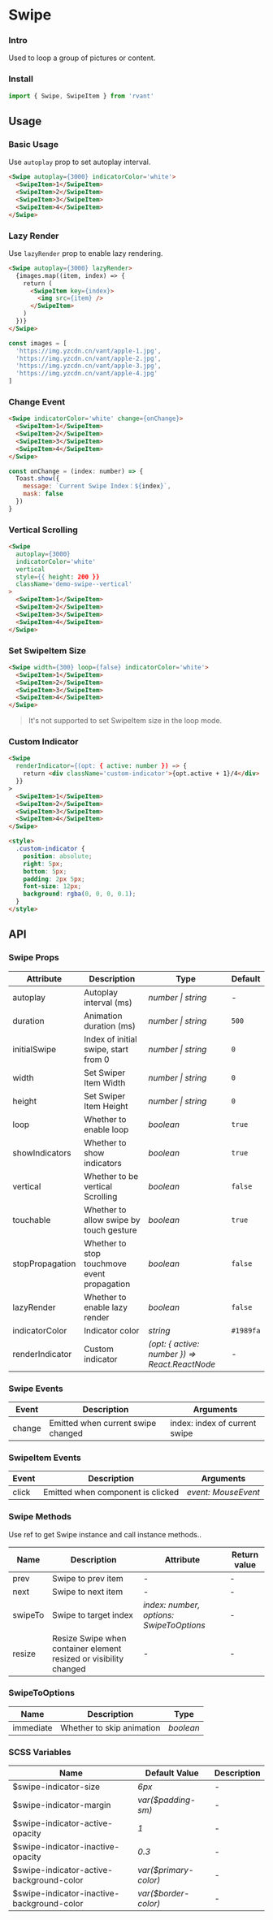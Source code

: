 # Swipe

### Intro

Used to loop a group of pictures or content.

### Install

```js
import { Swipe, SwipeItem } from 'rvant'
```

## Usage

### Basic Usage

Use `autoplay` prop to set autoplay interval.

```html
<Swipe autoplay={3000} indicatorColor='white'>
  <SwipeItem>1</SwipeItem>
  <SwipeItem>2</SwipeItem>
  <SwipeItem>3</SwipeItem>
  <SwipeItem>4</SwipeItem>
</Swipe>
```

### Lazy Render

Use `lazyRender` prop to enable lazy rendering.

```html
<Swipe autoplay={3000} lazyRender>
  {images.map((item, index) => {
    return (
      <SwipeItem key={index}>
        <img src={item} />
      </SwipeItem>
    )
  })}
</Swipe>
```

```js
const images = [
  'https://img.yzcdn.cn/vant/apple-1.jpg',
  'https://img.yzcdn.cn/vant/apple-2.jpg',
  'https://img.yzcdn.cn/vant/apple-3.jpg',
  'https://img.yzcdn.cn/vant/apple-4.jpg'
]
```

### Change Event

```html
<Swipe indicatorColor='white' change={onChange}>
  <SwipeItem>1</SwipeItem>
  <SwipeItem>2</SwipeItem>
  <SwipeItem>3</SwipeItem>
  <SwipeItem>4</SwipeItem>
</Swipe>
```

```js
const onChange = (index: number) => {
  Toast.show({
    message: `Current Swipe Index：${index}`,
    mask: false
  })
}
```

### Vertical Scrolling

```html
<Swipe
  autoplay={3000}
  indicatorColor='white'
  vertical
  style={{ height: 200 }}
  className='demo-swipe--vertical'
>
  <SwipeItem>1</SwipeItem>
  <SwipeItem>2</SwipeItem>
  <SwipeItem>3</SwipeItem>
  <SwipeItem>4</SwipeItem>
</Swipe>
```

### Set SwipeItem Size

```html
<Swipe width={300} loop={false} indicatorColor='white'>
  <SwipeItem>1</SwipeItem>
  <SwipeItem>2</SwipeItem>
  <SwipeItem>3</SwipeItem>
  <SwipeItem>4</SwipeItem>
</Swipe>
```

> It's not supported to set SwipeItem size in the loop mode.

### Custom Indicator

```html
<Swipe
  renderIndicator={(opt: { active: number }) => {
    return <div className='custom-indicator'>{opt.active + 1}/4</div>
  }}
>
  <SwipeItem>1</SwipeItem>
  <SwipeItem>2</SwipeItem>
  <SwipeItem>3</SwipeItem>
  <SwipeItem>4</SwipeItem>
</Swipe>

<style>
  .custom-indicator {
    position: absolute;
    right: 5px;
    bottom: 5px;
    padding: 2px 5px;
    font-size: 12px;
    background: rgba(0, 0, 0, 0.1);
  }
</style>
```

## API

### Swipe Props

| Attribute | Description | Type | Default |
| --- | --- | --- | --- |
| autoplay | Autoplay interval (ms) | _number \| string_ | - |
| duration | Animation duration (ms) | _number \| string_ | `500` |
| initialSwipe | Index of initial swipe, start from 0 | _number \| string_ | `0` |
| width | Set Swiper Item Width | _number \| string_ | `0` |
| height | Set Swiper Item Height | _number \| string_ | `0` |
| loop | Whether to enable loop | _boolean_ | `true` |
| showIndicators | Whether to show indicators | _boolean_ | `true` |
| vertical | Whether to be vertical Scrolling | _boolean_ | `false` |
| touchable | Whether to allow swipe by touch gesture | _boolean_ | `true` |
| stopPropagation | Whether to stop touchmove event propagation | _boolean_ | `false` |
| lazyRender | Whether to enable lazy render | _boolean_ | `false` |
| indicatorColor | Indicator color | _string_ | `#1989fa` |
| renderIndicator | Custom indicator             | _(opt: { active: number }) => React.ReactNode_ | - |

### Swipe Events

| Event  | Description                        | Arguments                     |
| ------ | ---------------------------------- | ----------------------------- |
| change | Emitted when current swipe changed | index: index of current swipe |

### SwipeItem Events

| Event | Description                       | Arguments           |
| ----- | --------------------------------- | ------------------- |
| click | Emitted when component is clicked | _event: MouseEvent_ |

### Swipe Methods

Use ref to get Swipe instance and call instance methods..

| Name | Description | Attribute | Return value |
| --- | --- | --- | --- |
| prev | Swipe to prev item | - | - |
| next | Swipe to next item | - | - |
| swipeTo | Swipe to target index | _index: number, options: SwipeToOptions_ | - |
| resize | Resize Swipe when container element resized or visibility changed | - | - |

### SwipeToOptions

| Name      | Description               | Type      |
| --------- | ------------------------- | --------- |
| immediate | Whether to skip animation | _boolean_ |

### SCSS Variables

| Name | Default Value | Description |
| --- | --- | --- |
| $swipe-indicator-size | _6px_ | - |
| $swipe-indicator-margin | _var($padding-sm)_ | - |
| $swipe-indicator-active-opacity | _1_ | - |
| $swipe-indicator-inactive-opacity | _0.3_ | - |
| $swipe-indicator-active-background-color | _var($primary-color)_ | - |
| $swipe-indicator-inactive-background-color | _var($border-color)_ | - |
